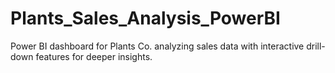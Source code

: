 # Plants_Sales_Analysis_PowerBI
Power BI dashboard for Plants Co. analyzing sales data with interactive drill-down features for deeper insights.
